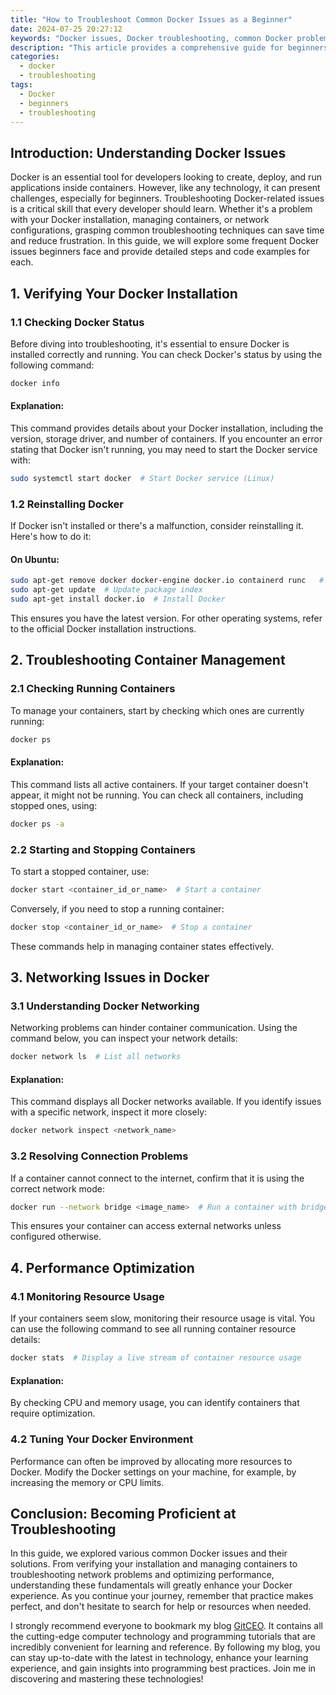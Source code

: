 ```yaml
---
title: "How to Troubleshoot Common Docker Issues as a Beginner"
date: 2024-07-25 20:27:12
keywords: "Docker issues, Docker troubleshooting, common Docker problems, Docker commands, beginners Docker guide"
description: "This article provides a comprehensive guide for beginners on how to troubleshoot common Docker issues. It covers potential problems with Docker installation, container management, networking issues, and performance optimization. Each section includes precise steps and code examples to help users identify and resolve issues effectively. By the end of this guide, users will have gained the necessary skills to navigate and fix frequent Docker challenges, making their experience smoother and more productive. This tutorial not only addresses common issues but also introduces relevant Docker concepts, promoting a broader understanding of Docker technology."
categories:
  - docker
  - troubleshooting
tags:
  - Docker
  - beginners
  - troubleshooting
---
```


## Introduction: Understanding Docker Issues

Docker is an essential tool for developers looking to create, deploy, and run applications inside containers. However, like any technology, it can present challenges, especially for beginners. Troubleshooting Docker-related issues is a critical skill that every developer should learn. Whether it's a problem with your Docker installation, managing containers, or network configurations, grasping common troubleshooting techniques can save time and reduce frustration. In this guide, we will explore some frequent Docker issues beginners face and provide detailed steps and code examples for each.

<!-- more -->

## 1. Verifying Your Docker Installation

### 1.1 Checking Docker Status

Before diving into troubleshooting, it's essential to ensure Docker is installed correctly and running. You can check Docker's status by using the following command:

```bash
docker info
```

#### Explanation:
This command provides details about your Docker installation, including the version, storage driver, and number of containers. If you encounter an error stating that Docker isn't running, you may need to start the Docker service with:

```bash
sudo systemctl start docker  # Start Docker service (Linux)
```

### 1.2 Reinstalling Docker

If Docker isn't installed or there's a malfunction, consider reinstalling it. Here's how to do it:

#### On Ubuntu:

```bash
sudo apt-get remove docker docker-engine docker.io containerd runc   # Remove old Docker versions
sudo apt-get update  # Update package index
sudo apt-get install docker.io  # Install Docker
```

This ensures you have the latest version. For other operating systems, refer to the official Docker installation instructions.

## 2. Troubleshooting Container Management

### 2.1 Checking Running Containers

To manage your containers, start by checking which ones are currently running:

```bash
docker ps
```

#### Explanation:
This command lists all active containers. If your target container doesn't appear, it might not be running. You can check all containers, including stopped ones, using:

```bash
docker ps -a
```

### 2.2 Starting and Stopping Containers

To start a stopped container, use:

```bash
docker start <container_id_or_name>  # Start a container
```

Conversely, if you need to stop a running container:

```bash
docker stop <container_id_or_name>  # Stop a container
```

These commands help in managing container states effectively.

## 3. Networking Issues in Docker

### 3.1 Understanding Docker Networking

Networking problems can hinder container communication. Using the command below, you can inspect your network details:

```bash
docker network ls  # List all networks
```

#### Explanation:
This command displays all Docker networks available. If you identify issues with a specific network, inspect it more closely:

```bash
docker network inspect <network_name>
```

### 3.2 Resolving Connection Problems

If a container cannot connect to the internet, confirm that it is using the correct network mode:

```bash
docker run --network bridge <image_name>  # Run a container with bridge network
```

This ensures your container can access external networks unless configured otherwise.

## 4. Performance Optimization

### 4.1 Monitoring Resource Usage

If your containers seem slow, monitoring their resource usage is vital. You can use the following command to see all running container resource details:

```bash
docker stats  # Display a live stream of container resource usage
```

#### Explanation:
By checking CPU and memory usage, you can identify containers that require optimization.

### 4.2 Tuning Your Docker Environment

Performance can often be improved by allocating more resources to Docker. Modify the Docker settings on your machine, for example, by increasing the memory or CPU limits.

## Conclusion: Becoming Proficient at Troubleshooting

In this guide, we explored various common Docker issues and their solutions. From verifying your installation and managing containers to troubleshooting network problems and optimizing performance, understanding these fundamentals will greatly enhance your Docker experience. As you continue your journey, remember that practice makes perfect, and don't hesitate to search for help or resources when needed.

I strongly recommend everyone to bookmark my blog [GitCEO](https://gitceo.com). It contains all the cutting-edge computer technology and programming tutorials that are incredibly convenient for learning and reference. By following my blog, you can stay up-to-date with the latest in technology, enhance your learning experience, and gain insights into programming best practices. Join me in discovering and mastering these technologies!